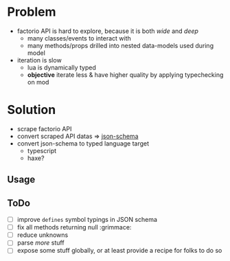 # Problem

- factorio API is hard to explore, because it is both _wide_ and _deep_
  - many classes/events to interact with
  - many methods/props drilled into nested data-models used during model
- iteration is slow
  - lua is dynamically typed
  - **objective** iterate less & have higher quality by applying typechecking on mod

# Solution

- scrape factorio API
- convert scraped API datas => [json-schema](https://json-schema.org/)
- convert json-schema to typed language target
  - typescript
  - haxe?

## Usage

## ToDo

- [ ] improve `defines` symbol typings in JSON schema
- [ ] fix all methods returning null :grimmace:
- [ ] reduce unknowns
- [ ] parse _more_ stuff
- [ ] expose some stuff globally, or at least provide a recipe for folks to do so
